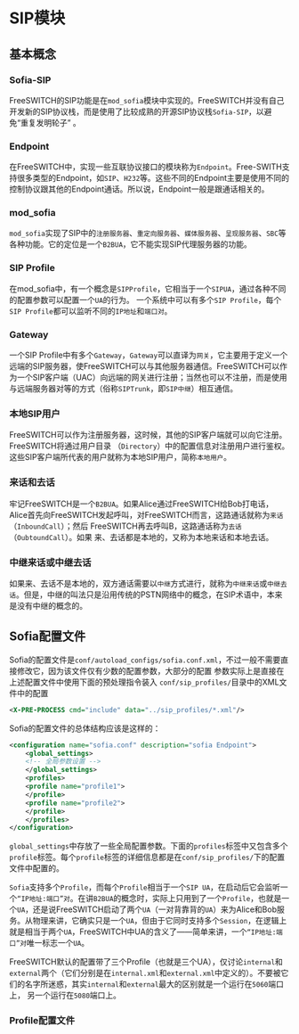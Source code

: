# SIP模块

## 基本概念
### Sofia-SIP
FreeSWITCH的SIP功能是在`mod_sofia`模块中实现的。FreeSWITCH并没有自己开发新的SIP协议栈，而是使用了比较成熟的开源SIP协议栈`Sofia-SIP`，以避免“重复发明轮子” 。

### Endpoint
在FreeSWITCH中，实现一些互联协议接口的模块称为`Endpoint`。Free-SWITH支持很多类型的Endpoint，如`SIP`、`H232`等。这些不同的Endpoint主要是使用不同的控制协议跟其他的Endpoint通话。所以说，Endpoint一般是跟通话相关的。

### mod_sofia
`mod_sofia`实现了SIP中的`注册服务器`、`重定向服务器`、`媒体服务器`、`呈现服务器`、`SBC`等各种功能。它的定位是一个`B2BUA`，它不能实现SIP代理服务器的功能。

### SIP Profile
在mod_sofia中，有一个概念是`SIPProfile`，它相当于一个`SIPUA`，通过各种不同的配置参数可以配置一个`UA`的行为。 一个系统中可以有多个`SIP Profile`，每个`SIP Profile`都可以监听不同的`IP地址`和`端口对`。

### Gateway
一个SIP Profile中有多个`Gateway`，`Gateway`可以直译为`网关`，它主要用于定义一个远端的SIP服务器，使FreeSWITCH可以与其他服务器通信。FreeSWITCH可以作为一个SIP客户端（UAC）向远端的网关进行注册；当然也可以不注册，而是使用与远端服务器对等的方式（俗称`SIPTrunk`，即`SIP中继`）相互通信。

### 本地SIP用户
FreeSWITCH可以作为注册服务器，这时候，其他的SIP客户端就可以向它注册。FreeSWITCH将通过用户目录 （`Directory`）中的配置信息对注册用户进行鉴权。这些SIP客户端所代表的用户就称为本地SIP用户，简称`本地用户`。

### 来话和去话
牢记FreeSWITCH是一个`B2BUA`。如果Alice通过FreeSWITCH给Bob打电话，Alice首先向FreeSWITCH发起呼叫，对FreeSWITCH而言，这路通话就称为`来话`（`InboundCall`）；然后 FreeSWITCH再去呼叫B，这路通话称为`去话`（`OubtoundCall`）。如果 来、去话都是本地的，又称为本地来话和本地去话。

### 中继来话或中继去话
如果来、去话不是本地的，双方通话需要以`中继`方式进行，就称为`中继来话`或`中继去话`。但是，中继的叫法只是沿用传统的PSTN网络中的概念，在SIP术语中，本来是没有中继的概念的。


## Sofia配置文件
Sofia的配置文件是`conf/autoload_configs/sofia.conf.xml`，不过一般不需要直接修改它，因为该文件仅有少数的配置参数，大部分的配置
参数实际上是直接在上述配置文件中使用下面的预处理指令装入 `conf/sip_profiles/`目录中的XML文件中的配置
```xml
<X-PRE-PROCESS cmd="include" data="../sip_profiles/*.xml"/>
```
Sofia的配置文件的总体结构应该是这样的：
```xml
<configuration name="sofia.conf" description="sofia Endpoint">    
    <global_settings>        
    <!-- 全局参数设置 -->    
    </global_settings>    
    <profiles>        
    <profile name="profile1">        
    </profile>        
    <profile name="profile2">        
    </profile>    
    </profiles> 
</configuration>
```
`global_settings`中存放了一些全局配置参数。下面的`profiles`标签中又包含多个`profile`标签。每个`profile`标签的详细信息都是在`conf/sip_profiles/`下的配置文件中配置的。

`Sofia`支持多个`Profile`，而每个`Profile`相当于一个`SIP UA`，在启动后它会监听一个`“IP地址:端口”对`。在讲`B2BUA`的概念时，实际上只用到了一个`Profile`，也就是一个`UA`，还是说FreeSWITCH启动了两个`UA`（一对背靠背的`UA`）来为Alice和Bob服务。从物理来讲，它确实只是一个`UA`，但由于它同时支持多个`Session`，在逻辑上就是相当于两个`UA`，FreeSWITCH中UA的含义了——简单来讲，一个`“IP地址:端口”对`唯一标志一个`UA`。

FreeSWITCH默认的配置带了三个Profile（也就是三个UA），仅讨论`internal`和`external`两个（它们分别是在`internal.xml`和`external.xml`中定义的）。不要被它们的名字所迷惑，其实`internal`和`external`最大的区别就是一个运行在`5060`端口上， 另一个运行在`5080`端口上。

### Profile配置文件

